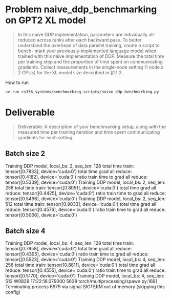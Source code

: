 # Problem naive_ddp_benchmarking on GPT2 XL model

> In this naïve DDP implementation, parameters are individually all-reduced across ranks after each
> backward pass. To better understand the overhead of data parallel training, create a script to bench-
> mark your previously-implemented language model when trained with this naïve implementation of
> DDP. Measure the total time per training step and the proportion of time spent on communicating
> gradients. Collect measurements in the single-node setting (1 node x 2 GPUs) for the XL model size
> described in §1.1.2.

How to run
```bash 
uv run cs336_systems/benchmarking_scripts/naive_ddp_benchmarking.py
```
# Deliverable
> Deliverable: A description of your benchmarking setup, along with the measured time per training iteration and time spent communicating gradients for each setting.


## Batch size 2
Training DDP model, local_bs: 2, seq_len: 128
total time train: tensor([0.7833], device='cuda:0')
total time grad all reduce: tensor([0.4182], device='cuda:0')
ratio train time to grad all reduce: tensor([0.5339], device='cuda:0')
Training DDP model, local_bs: 2, seq_len: 256
total time train: tensor([0.8051], device='cuda:0')
total time grad all reduce: tensor([0.4425], device='cuda:0')
ratio train time to grad all reduce: tensor([0.5496], device='cuda:0')
Training DDP model, local_bs: 2, seq_len: 512
total time train: tensor([0.9033], device='cuda:0')
total time grad all reduce: tensor([0.4576], device='cuda:0')
ratio train time to grad all reduce: tensor([0.5066], device='cuda:0')

## Batch size 4
Training DDP model, local_bs: 4, seq_len: 128
total time train: tensor([0.7958], device='cuda:0')
total time grad all reduce: tensor([0.4395], device='cuda:0')
ratio train time to grad all reduce: tensor([0.5523], device='cuda:0')
Training DDP model, local_bs: 4, seq_len: 256
total time train: tensor([0.8811], device='cuda:0')
total time grad all reduce: tensor([0.4555], device='cuda:0')
ratio train time to grad all reduce: tensor([0.5170], device='cuda:0')
Training DDP model, local_bs: 4, seq_len: 512
W0829 17:22:16.079000 5638 torch/multiprocessing/spawn.py:169] Terminating process 6979 via signal SIGTERM
out of memory (skipping this config)